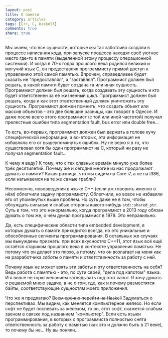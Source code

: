 ```yaml
---
layout: post
title: О памяти
category: articles
tags: [C++, C, Haskell]
comments: true
share: true
---
```


Мы знаем, что все сущности, которые мы так заботливо создали в процессе написания кода, при запуске процесса находят своё уютное место где-то в памяти (выделенной этому процессу операционной системой). И когда в 70-х годах прошлого века родился великий и могучий язык C, он предоставлял программисту прямой доступ к управлению этой самой памятью. Впрочем, справедливее будет сказать не "предоставлял", а "заставлял". Программист должен был решать, в какой памяти будет создана та или иная сущность. Программист должен был решать, когда создавать эту сущность и кто будет ответственен за её жизненный цикл. Программист должен был решать, когда и как этот ответственный должен уничтожить эту сущность. Программист должен помнить, что создать объект или массив объектов - это две большие разницы, как говорят в Одессе. И даже после всего этого программист (с той или иной частотой) получал прелестные ошибки типа segmentation fault, bus error или double free...

То есть, во-первых, программист должен был держать в голове кучу специфической информации, а во-вторых, эта информация не избавляла его от вышеупомянутых ошибок. Ну не верю я в то, что существовал хотя бы один программист на C, который ни разу не получал segmentation fault...

К чему я веду? К тому, что с тех славных времён минуло уже более трёх десятилетий. Почему же и сегодня многие из нас продолжают думать о памяти? Какая разница, что мы сидим на Core i7, а не на i386, если натыкаемся на те же самые грабли?

Несомненно, нововведения в языке C++ (если уж говорить именно о нём) облегчили задачу программисту. Облегчили, но вовсе не избавили его от упомянутых выше проблем. Но суть даже не в том, чтобы обсуждать сильные и слабые стороны какого-нибудь <code>std::shared_ptr</code>. Суть в том, что это ненормально, когда программист в 2013 году обязан думать о том же, о чём думал программист в 1979. Это неправильно.

Да, есть специфические области типа embedded development, в которых думать о памяти приходится всегда, но это уникальные и обособленные сегменты программирования. В остальных же случаях мы вынуждены признать: при всех вкусностях C++11, этот язык всё ещё остаётся стариком прошлого века в контексте управления памятью. Не потому что он делает это плохо, а потому, что он возлагает на меня как на разработчика *заботы* о памяти и *ответственность* за работу с ней.

Почему язык не может взять эти заботы и эту ответственность на себя? Ведь работа с памятью - это, по сути своей, "дела под капотом" языка. И я вовсе не горю желанием заглядывать под этот капот. Я хочу думать о решаемой мною задаче, а не о том, где, как и почему разместятся байты, соответствующие сущностям моего приложения.

Что же я предлагаю? <del>Всем срочно перейти на Haskell</del> Задуматься о перспективах. Мы видим, как меняется компьютерное железо. Но если софт не будет поспевать за железом, то он, этот софт, окажется слабым звеном в связке под названием "компьютер". Если есть языки программирования, в которых с программиста полностью снята ответственность за работу с памятью (как это и должно быть в 21 веке), то почему бы не... Ну вы поняли...
